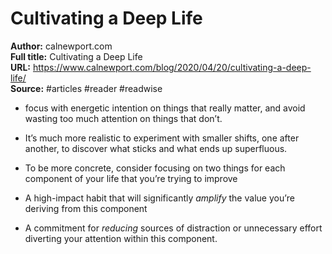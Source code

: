 # Cultivating a Deep Life

**Author:** calnewport.com  
**Full title:** Cultivating a Deep Life  
**URL:** https://www.calnewport.com/blog/2020/04/20/cultivating-a-deep-life/  
**Source:** #articles #reader #readwise

- focus with energetic intention on things that really matter, and avoid wasting too much attention on things that don’t. 
   
- It’s much more realistic to experiment with smaller shifts, one after another, to discover what sticks and what ends up superfluous. 
   
- To be more concrete, consider focusing on two things for each component of your life that you’re trying to improve 
   
- A high-impact habit that will significantly *amplify* the value you’re deriving from this component 
   
- A commitment for *reducing* sources of distraction or unnecessary effort diverting your attention within this component. 
   

